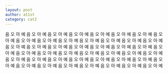 ```yaml
---
layout: post
author: at1st
category: cat2
---
```


음 오 아 예 음 오 아 예 음 오 아 예 음 오 아 예 음 오 아 예 음 오 아 예 음 오 아 예 음 오 아 예 음 오 아 예 음 오 아 예 
음 오 아 예 음 오 아 예 음 오 아 예 음 오 아 예 음 오 아 예 
음 오 아 예 음 오 아 예 음 오 아 예 음 오 아 예 음 오 아 예 
음 오 아 예 음 오 아 예 음 오 아 예 음 오 아 예 음 오 아 예 
음 오 아 예 음 오 아 예 음 오 아 예 음 오 아 예 음 오 아 예 
음 오 아 예 음 오 아 예 음 오 아 예 음 오 아 예 음 오 아 예 
음 오 아 예 음 오 아 예 음 오 아 예 음 오 아 예 음 오 아 예 
음 오 아 예 음 오 아 예 음 오 아 예 음 오 아 예 음 오 아 예 
